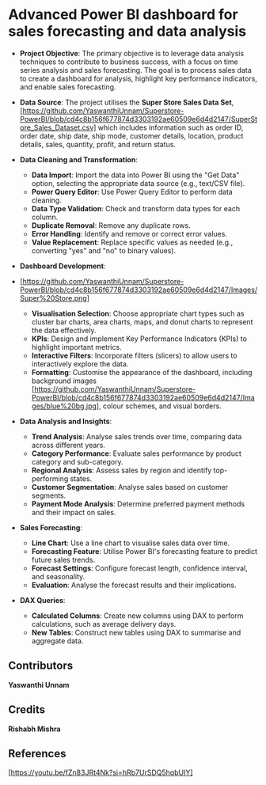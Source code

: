 # Advanced Power BI dashboard for sales forecasting and data analysis

*   **Project Objective**: The primary objective is to leverage data analysis techniques to contribute to business success, with a focus on time series analysis and sales forecasting. The goal is to process sales data to create a dashboard for analysis, highlight key performance indicators, and enable sales forecasting.
*   **Data Source**: The project utilises the **Super Store Sales Data Set**,[https://github.com/YaswanthiUnnam/Superstore-PowerBI/blob/cd4c8b156f677874d3303192ae60509e6d4d2147/SuperStore_Sales_Dataset.csv] which includes information such as order ID, order date, ship date, ship mode, customer details, location, product details, sales, quantity, profit, and return status.
  
*   **Data Cleaning and Transformation**:
    *   **Data Import**: Import the data into Power BI using the "Get Data" option, selecting the appropriate data source (e.g., text/CSV file).
    *   **Power Query Editor**: Use Power Query Editor to perform data cleaning.
    *   **Data Type Validation**: Check and transform data types for each column.
    *   **Duplicate Removal**: Remove any duplicate rows.
    *   **Error Handling**: Identify and remove or correct error values.
    *   **Value Replacement**: Replace specific values as needed (e.g., converting "yes" and "no" to binary values).
      
*   **Dashboard Development**:
*   [https://github.com/YaswanthiUnnam/Superstore-PowerBI/blob/cd4c8b156f677874d3303192ae60509e6d4d2147/Images/Super%20Store.png]
    *   **Visualisation Selection**: Choose appropriate chart types such as cluster bar charts, area charts, maps, and donut charts to represent the data effectively.
    *   **KPIs**: Design and implement Key Performance Indicators (KPIs) to highlight important metrics.
    *   **Interactive Filters**: Incorporate filters (slicers) to allow users to interactively explore the data.
    *   **Formatting**: Customise the appearance of the dashboard, including background images [https://github.com/YaswanthiUnnam/Superstore-PowerBI/blob/cd4c8b156f677874d3303192ae60509e6d4d2147/Images/blue%20bg.jpg], colour schemes, and visual borders.
      
*   **Data Analysis and Insights**:
    *   **Trend Analysis**: Analyse sales trends over time, comparing data across different years.
    *   **Category Performance**: Evaluate sales performance by product category and sub-category.
    *   **Regional Analysis**: Assess sales by region and identify top-performing states.
    *   **Customer Segmentation**: Analyse sales based on customer segments.
    *   **Payment Mode Analysis**: Determine preferred payment methods and their impact on sales.
      
*   **Sales Forecasting**:
    *   **Line Chart**: Use a line chart to visualise sales data over time.
    *   **Forecasting Feature**: Utilise Power BI's forecasting feature to predict future sales trends.
    *   **Forecast Settings**: Configure forecast length, confidence interval, and seasonality.
    *   **Evaluation**: Analyse the forecast results and their implications.
      
*   **DAX Queries**:
    *   **Calculated Columns**: Create new columns using DAX to perform calculations, such as average delivery days.
    *   **New Tables**: Construct new tables using DAX to summarise and aggregate data.

## Contributors
**Yaswanthi Unnam**

## Credits
<strong>Rishabh Mishra</strong>

## References
[https://youtu.be/fZn83JRt4Nk?si=hRb7UrSDQ5hqbUIY]

